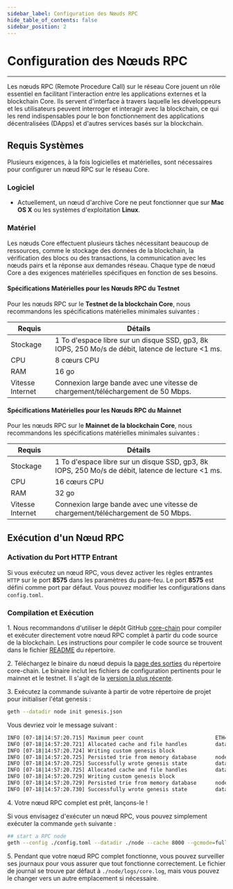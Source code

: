 ```yaml
---
sidebar_label: Configuration des Nœuds RPC
hide_table_of_contents: false
sidebar_position: 2
---
```


# Configuration des Nœuds RPC

---

Les nœuds RPC (Remote Procedure Call) sur le réseau Core jouent un rôle essentiel en facilitant l'interaction entre les applications externes et la blockchain Core. Ils servent d'interface à travers laquelle les développeurs et les utilisateurs peuvent interroger et interagir avec la blockchain, ce qui les rend indispensables pour le bon fonctionnement des applications décentralisées (DApps) et d'autres services basés sur la blockchain.

## Requis Systèmes

Plusieurs exigences, à la fois logicielles et matérielles, sont nécessaires pour configurer un nœud RPC sur le réseau Core.

### Logiciel

- Actuellement, un nœud d'archive Core ne peut fonctionner que sur **Mac OS X** ou les systèmes d'exploitation **Linux**.

### Matériel

Les nœuds Core effectuent plusieurs tâches nécessitant beaucoup de ressources, comme le stockage des données de la blockchain, la vérification des blocs ou des transactions, la communication avec les nœuds pairs et la réponse aux demandes réseau. Chaque type de nœud Core a des exigences matérielles spécifiques en fonction de ses besoins.

#### Spécifications Matérielles pour les Nœuds RPC du Testnet

Pour les nœuds RPC sur le **Testnet de la blockchain Core**, nous recommandons les spécifications matérielles minimales suivantes :

| Requis           | Détails                                                                                                             |
| ---------------- | ------------------------------------------------------------------------------------------------------------------- |
| Stockage         | 1 To d'espace libre sur un disque SSD, gp3, 8k IOPS, 250 Mo/s de débit, latence de lecture \<1 ms. |
| CPU              | 8 cœurs CPU                                                                                                         |
| RAM              | 16 go                                                                                                               |
| Vitesse Internet | Connexion large bande avec une vitesse de chargement/téléchargement de 50 Mbps.                     |

#### Spécifications Matérielles pour les Nœuds RPC du Mainnet

Pour les nœuds RPC sur le **Mainnet de la blockchain Core**, nous recommandons les spécifications matérielles minimales suivantes :

| Requis           | Détails                                                                                                             |
| ---------------- | ------------------------------------------------------------------------------------------------------------------- |
| Stockage         | 1 To d'espace libre sur un disque SSD, gp3, 8k IOPS, 250 Mo/s de débit, latence de lecture \<1 ms. |
| CPU              | 16 cœurs CPU                                                                                                        |
| RAM              | 32 go                                                                                                               |
| Vitesse Internet | Connexion large bande avec une vitesse de chargement/téléchargement de 50 Mbps.                     |

## Exécution d'un Nœud RPC

### Activation du Port HTTP Entrant

Si vous exécutez un nœud RPC, vous devez activer les règles entrantes `HTTP` sur le port **8575** dans les paramètres du pare-feu. Le port **8575** est défini comme port par défaut. Vous pouvez modifier les configurations dans `config.toml`.

### Compilation et Exécution

1\. Nous recommandons d'utiliser le dépôt GitHub [core-chain](https://github.com/coredao-org/core-chain) pour compiler et exécuter directement votre nœud RPC complet à partir du code source de la blockchain. Les instructions pour compiler le code source se trouvent dans le fichier [README](https://github.com/coredao-org/core-chain#building-the-source) du répertoire.

2\. Téléchargez le binaire du nœud depuis la [page des sorties](https://github.com/coredao-org/core-chain/releases) du répertoire core-chain. Le binaire inclut les fichiers de configuration pertinents pour le mainnet et le testnet. Il s'agit de la [version la plus récente](https://github.com/coredao-org/core-chain/releases/latest).

3\. Exécutez la commande suivante à partir de votre répertoire de projet pour initialiser l'état genesis :

```bash
geth --datadir node init genesis.json
```

Vous devriez voir le message suivant :

```bash
INFO [07-18|14:57:20.715] Maximum peer count                       ETH=25 LES=0 total=25
INFO [07-18|14:57:20.721] Allocated cache and file handles         database=/Users/jackcrypto/go/core-chain/node/geth/chaindata cache=16 handles=16
INFO [07-18|14:57:20.724] Writing custom genesis block 
INFO [07-18|14:57:20.725] Persisted trie from memory database      nodes=25 size=87.18kB time=226.129µs gcnodes=0 gcsize=0.00B gctime=0s livenodes=1 livesize=0.00B
INFO [07-18|14:57:20.725] Successfully wrote genesis state         database=chaindata                             hash=d90508…5c034a
INFO [07-18|14:57:20.725] Allocated cache and file handles         database=/Users/jackcrypto/go/core-chain/node/geth/lightchaindata cache=16 handles=16
INFO [07-18|14:57:20.729] Writing custom genesis block 
INFO [07-18|14:57:20.729] Persisted trie from memory database      nodes=25 size=87.18kB time=178.332µs gcnodes=0 gcsize=0.00B gctime=0s livenodes=1 livesize=0.00B
INFO [07-18|14:57:20.730] Successfully wrote genesis state         database=lightchaindata                             hash=d90508…5c034a
```

4\. Votre nœud RPC complet est prêt, lançons-le !

Si vous envisagez d'exécuter un nœud RPC, vous pouvez simplement exécuter la commande `geth` suivante :

```bash
## start a RPC node
geth --config ./config.toml --datadir ./node --cache 8000 --gcmode=full --rpc.allow-unprotected-txs
```

5\. Pendant que votre nœud RPC complet fonctionne, vous pouvez surveiller ses journaux pour vous assurer que tout fonctionne correctement. Le fichier de journal se trouve par défaut à `./node/logs/core.log`, mais vous pouvez le changer vers un autre emplacement si nécessaire.
